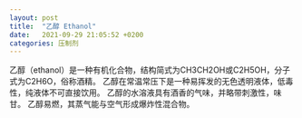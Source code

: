 ```yaml
---
layout: post
title:  "乙醇 Ethanol"
date:   2021-09-29 21:05:52 +0200
categories: 压制剂
---
```

乙醇（ethanol）是一种有机化合物，结构简式为CH3CH2OH或C2H5OH，分子式为C2H6O，俗称酒精。 乙醇在常温常压下是一种易挥发的无色透明液体，低毒性，纯液体不可直接饮用。 乙醇的水溶液具有酒香的气味，并略带刺激性，味甘。 乙醇易燃，其蒸气能与空气形成爆炸性混合物。
